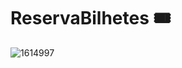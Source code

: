 <h1 style="align-itens=center"> ReservaBilhetes 🎟️ </h1>

![1614997](https://user-images.githubusercontent.com/49458473/155046204-0fe7f9b3-8567-42de-a19c-76011206285f.png)
